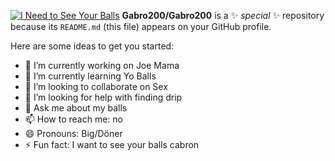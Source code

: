 [![I Need to See Your Balls](https://img.youtube.com/vi/btMd7OjTE6I/0.jpg)](https://www.youtube.com/watch?v=btMd7OjTE6I)
**Gabro200/Gabro200** is a ✨ _special_ ✨ repository because its `README.md` (this file) appears on your GitHub profile.

Here are some ideas to get you started:

- 🔭 I’m currently working on Joe Mama
- 🌱 I’m currently learning Yo Balls
- 👯 I’m looking to collaborate on Sex
- 🤔 I’m looking for help with finding drip
- 💬 Ask me about my balls
- 📫 How to reach me: no
- 😄 Pronouns: Big/Döner
- ⚡ Fun fact: I want to see your balls cabron
